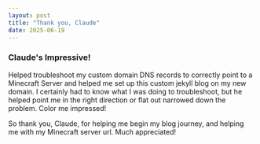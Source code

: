 ```yaml
---
layout: post
title: "Thank you, Claude"
date: 2025-06-19
---
```


### Claude's Impressive!

Helped troubleshoot my custom domain DNS records to correctly point to a Minecraft Server and helped me set up this custom jekyll blog on my new domain.  I certainly had to know what I was doing to troubleshoot, but he helped point me in the right direction or flat out narrowed down the problem.  Color me impressed!  

So thank you, Claude, for helping me begin my blog journey, and helping me with my Minecraft server url.  Much appreciated!
